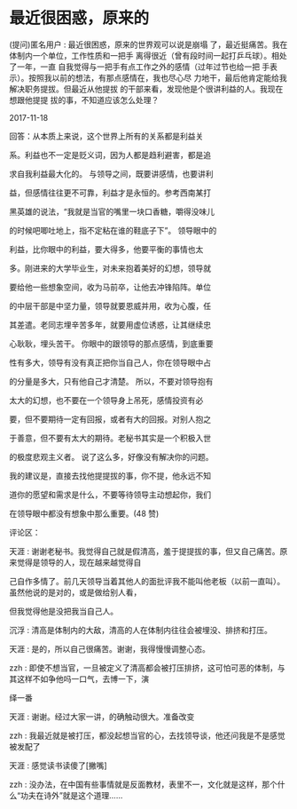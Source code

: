# 最近很困惑，原来的

(提问)匿名用户 : 最近很困惑，原来的世界观可以说是崩塌 了，最近挺痛苦。我在体制内一个单位，工作性质和一把手 离得很近（曾有段时间一起打乒乓球）。相处了一年，一直 自我觉得与一把手有点工作之外的感情（过年过节也给一把 手表示）。按照我以前的想法，有那点感情在，我也尽心尽 力地干，最后他肯定能给我解决职务提拔。但最近从他提拔 的干部来看，发现他是个很讲利益的人。我现在想跟他提提 拔的事，不知道应该怎么处理？

2017-11-18

回答：从本质上来说，这个世界上所有的关系都是利益关

系。利益也不一定是贬义词，因为人都是趋利避害，都是追

求自我利益最大化的。 与领导之间，既要讲感情，也要讲利

益，但感情往往更不可靠，利益才是永恒的。参考西南某打

黑英雄的说法，“我就是当官的嘴里一块口香糖，嚼得没味儿

的时候吧唧吐地上，指不定粘在谁的鞋底子下”。 领导眼中的

利益，比你眼中的利益，要大得多，他要平衡的事情也太

多。刚进来的大学毕业生，对未来抱着美好的幻想，领导就

要给他一些想象空间，收为马前卒，让他去冲锋陷阵。单位

的中层干部是中坚力量，领导就要恩威并用，收为心腹，任

其差遣。老同志埋辛苦多年，就要用虚位诱惑，让其继续忠

心耿耿，埋头苦干。 你眼中的跟领导的那点感情，到底重要

性有多大，领导有没有真正把你当自己人，你在领导眼中占

的分量是多大，只有他自己才清楚。 所以，不要对领导抱有

太大的幻想，也不要在一个领导身上吊死，感情投资有必

要，但不要期待一定有回报，或者有大的回报。对别人抱之

于善意，但不要有太大的期待。老秘书其实是一个积极入世

的极度悲观主义者。 说了这么多，好像没有解决你的问题。

我的建议是，直接去找他提提拔的事，你不提，他永远不知

道你的愿望和需求是什么，不要等待领导主动想起你，我们

在领导眼中都没有想象中那么重要。(48 赞)

评论区：

天涯 : 谢谢老秘书。我觉得自己就是假清高，羞于提提拔的事，但又自己痛苦。原来觉得是领导的人，现在越来越觉得自

己自作多情了。前几天领导当着其他人的面批评我不能叫他老板（以前一直叫）。虽然他说的是对的，或是做给别人看，

但我觉得他是没把我当自己人。

沉浮 : 清高是体制内的大敌，清高的人在体制内往往会被埋没、排挤和打压。

天涯 : 是的，所以自己很痛苦。谢谢，我得慢慢调整心态。

zzh : 即使不想当官，一旦被定义了清高都会被打压排挤，这可怕可恶的体制，与其这样不如争他吗一口气，去博一下，演

绎一番

天涯 : 谢谢。经过大家一讲，的确触动很大。准备改变

zzh : 我最近就是被打压，都没起想当官的心，去找领导谈，他还问我是不是感觉被发配了

天涯 : 感觉读书读傻了[撇嘴]

zzh : 没办法，在中国有些事情就是反面教材，表里不一，文化就是这样，那个什么“功夫在诗外”就是这个道理……